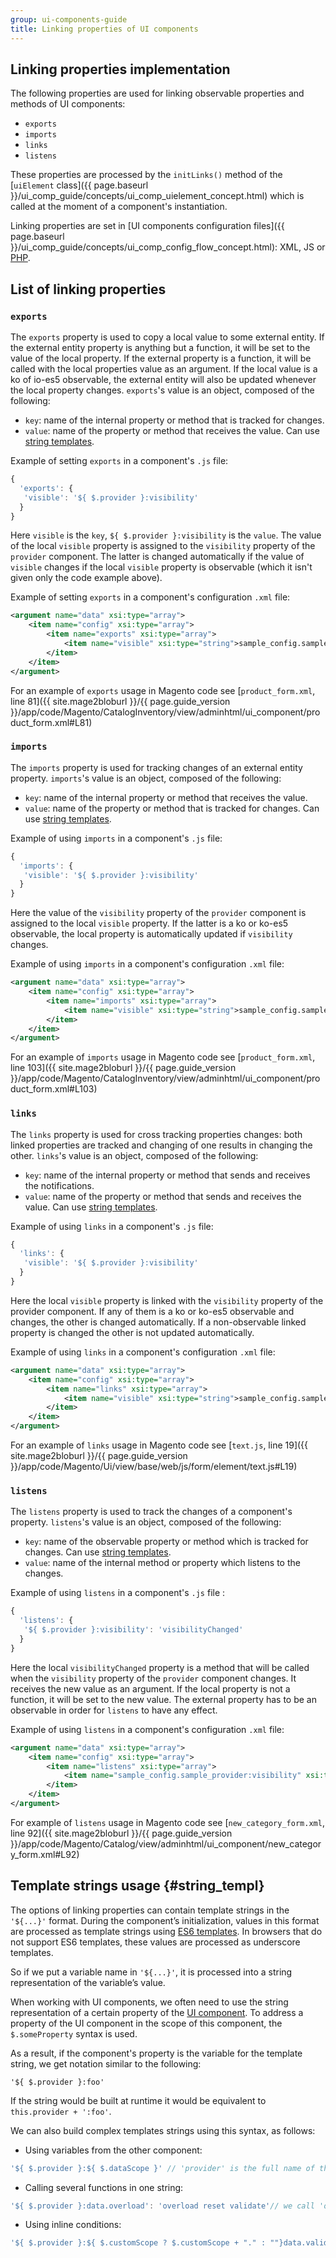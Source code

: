 ```yaml
---
group: ui-components-guide
title: Linking properties of UI components
---
```


## Linking properties implementation

The following properties are used for linking observable properties and methods of UI components:

- `exports`
- `imports`
- `links`
- `listens`

These properties are processed by the `initLinks()` method of the [`uiElement` class]({{ page.baseurl }}/ui_comp_guide/concepts/ui_comp_uielement_concept.html) which is called at the moment of a component's instantiation.

Linking properties are set in [UI components configuration files]({{ page.baseurl }}/ui_comp_guide/concepts/ui_comp_config_flow_concept.html): XML, JS or [PHP](https://glossary.magento.com/php). 

## List of linking properties 

### `exports`

The `exports` property is used to copy a local value to some external entity. If the external entity property is anything but a function, it will be set to the value of the local property. If the external property is a function, it will be called with the local properties value as an argument.
If the local value is a ko of io-es5 observable, the external entity will also be updated whenever the local property changes. `exports`'s value is an object, composed of the following:

  - `key`: name of the internal property or method that is tracked for changes.
  - `value`: name of the property or method that receives the value. Can use [string templates](#string_templ).

Example of setting `exports` in a component's `.js` file:

```js
{
  'exports': {
   'visible': '${ $.provider }:visibility'
  }
}
```

Here `visible` is the `key`, `${ $.provider }:visibility` is the `value`. The value of the local `visible` property is assigned to the `visibility` property of the `provider` component. The latter is changed automatically if the value of `visible` changes if the local `visible` property is observable (which it isn't given only the code example above).

Example of setting `exports` in a component's configuration `.xml` file:

```xml
<argument name="data" xsi:type="array">
    <item name="config" xsi:type="array">
        <item name="exports" xsi:type="array">
            <item name="visible" xsi:type="string">sample_config.sample_provider:visibility</item>
        </item>
    </item>
</argument>
```

For an example of `exports` usage in Magento code see [`product_form.xml`, line 81]({{ site.mage2bloburl }}/{{ page.guide_version }}/app/code/Magento/CatalogInventory/view/adminhtml/ui_component/product_form.xml#L81)

### `imports`

The `imports` property is used for tracking changes of an external entity property. `imports`'s value is an object, composed of the following:

  - `key`: name of the internal property or method that receives the value. 
  - `value`: name of the property or method that is tracked for changes. Can use [string templates](#string_templ).

Example of using `imports` in a component's `.js` file:

```js
{
  'imports': {
   'visible': '${ $.provider }:visibility'
  }
}
```

Here the value of the `visibility` property of the `provider` component is assigned to the local `visible` property. If the latter is a ko or ko-es5 observable, the local property is automatically updated if `visibility` changes.

Example of using `imports` in a component's configuration `.xml` file:

```xml
<argument name="data" xsi:type="array">
    <item name="config" xsi:type="array">
        <item name="imports" xsi:type="array">
            <item name="visible" xsi:type="string">sample_config.sample_provider:visibility</item>
        </item>
    </item>
</argument>
```

For an example of `imports` usage in Magento code see [`product_form.xml`, line 103]({{ site.mage2bloburl }}/{{ page.guide_version }}/app/code/Magento/CatalogInventory/view/adminhtml/ui_component/product_form.xml#L103)

### `links`

The `links` property is used for cross tracking properties changes: both linked properties are tracked and changing of one results in changing the other. `links`'s value is an object, composed of the following:

  - `key`: name of the internal property or method that sends and receives the notifications. 
  - `value`: name of the property or method that sends and receives the value. Can use [string templates](#string_templ).

Example of using `links` in a component's `.js` file:

```js
{
  'links': {
   'visible': '${ $.provider }:visibility'
  }
}
```

Here the local `visible` property is linked with the `visibility`  property of the provider component. If any of them is a ko or ko-es5 observable and changes, the other is changed automatically. If a non-observable linked property is changed the other is not updated automatically.

Example of using `links` in a component's configuration `.xml` file:

```xml
<argument name="data" xsi:type="array">
    <item name="config" xsi:type="array">
        <item name="links" xsi:type="array">
            <item name="visible" xsi:type="string">sample_config.sample_provider:visibility</item>
        </item>
    </item>
</argument>
```

For an example of `links` usage in Magento code see [`text.js`, line 19]({{ site.mage2bloburl }}/{{ page.guide_version }}/app/code/Magento/Ui/view/base/web/js/form/element/text.js#L19)

### `listens`

The `listens` property is used to track the changes of a component's property. `listens`'s value is an object, composed of the following:

- `key`: name of the observable property or method which is tracked for changes. Can use [string templates](#string_templ).
- `value`: name of the internal method or property which listens to the changes.

Example of using `listens` in a component's `.js` file :

```js
{
  'listens': {
   '${ $.provider }:visibility': 'visibilityChanged'
  }
}
```

Here the local `visibilityChanged` property is a method that will be called when the `visibility` property of the `provider` component changes. It receives the new value as an argument. If the local property is not a function, it will be set to the new value.
The external property has to be an observable in order for `listens` to have any effect.

Example of using `listens` in a component's configuration `.xml` file:

```xml
<argument name="data" xsi:type="array">
    <item name="config" xsi:type="array">
        <item name="listens" xsi:type="array">
            <item name="sample_config.sample_provider:visibility" xsi:type="string">visibilityChanged</item>
        </item>
    </item>
</argument>
```

For example of `listens` usage in Magento code see [`new_category_form.xml`, line 92]({{ site.mage2bloburl }}/{{ page.guide_version }}/app/code/Magento/Catalog/view/adminhtml/ui_component/new_category_form.xml#L92)

## Template strings usage {#string_templ}

The options of linking properties can contain template strings in the `'${...}'` format. During the component’s initialization, values in this format are processed as template strings using [ES6 templates](https://developer.mozilla.org/en/docs/Web/JavaScript/Reference/Template_literals). In browsers that do not support ES6 templates, these values are processed as underscore templates.

So if we put a variable name in `'${...}'`, it is processed into a string representation of the variable’s value.

When working with UI components, we often need to use the string representation of a certain property of the [UI component](https://glossary.magento.com/ui-component). To address a property of the UI component in the scope of this component, the `$.someProperty` syntax is used.

As a result, if the component's property is the variable for the template string, we get notation similar to the following:

    '${ $.provider }:foo'

If the string would be built at runtime it would be equivalent to `this.provider + ':foo'`.

We can also build complex templates strings using this syntax, as follows:

- Using variables from the other component:

```javascript
'${ $.provider }:${ $.dataScope }' // 'provider' is the full name of the other component
```

- Calling several functions in one string: 

```javascript
'${ $.provider }:data.overload': 'overload reset validate'// we call 'overload', 'reset', 'validate'
```

- Using inline conditions:

```javascript
'${ $.provider }:${ $.customScope ? $.customScope + "." : ""}data.validate': 'validate'
```
